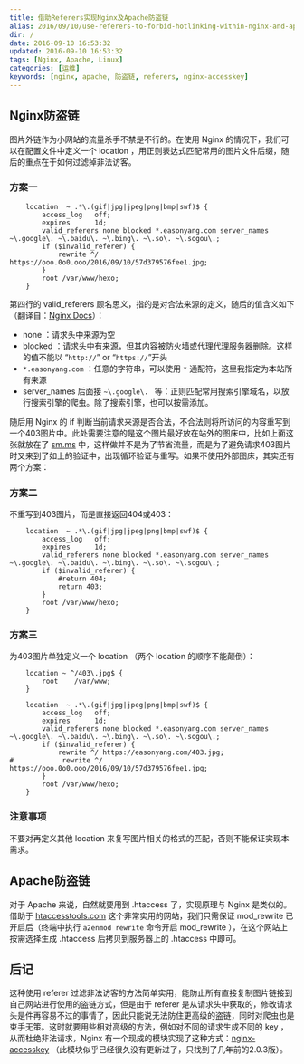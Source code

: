 ```yaml
---
title: 借助Referers实现Nginx及Apache防盗链
alias: 2016/09/10/use-referers-to-forbid-hotlinking-within-nginx-and-apache
dir: /
date: 2016-09-10 16:53:32
updated: 2016-09-10 16:53:32
tags: [Nginx, Apache, Linux]
categories: [运维]
keywords: [nginx, apache, 防盗链, referers, nginx-accesskey]
---
```


## Nginx防盗链

图片外链作为小网站的流量杀手不禁是不行的。在使用 Nginx 的情况下，我们可以在配置文件中定义一个 location ，用正则表达式匹配常用的图片文件后缀，随后的重点在于如何过滤掉非法访客。

### 方案一

```nginx
    location  ~ .*\.(gif|jpg|jpeg|png|bmp|swf)$ {
        access_log   off;
        expires      1d;
        valid_referers none blocked *.easonyang.com server_names ~\.google\. ~\.baidu\. ~\.bing\. ~\.so\. ~\.sogou\.;
        if ($invalid_referer) {
            rewrite ^/ https://ooo.0o0.ooo/2016/09/10/57d379576fee1.jpg;
        }
        root /var/www/hexo;                   
    }
```

第四行的 valid_referers 顾名思义，指的是对合法来源的定义，随后的值含义如下（翻译自：[Nginx Docs](https://nginx.org/en/docs/http/ngx_http_referer_module.html)）：<!--more-->

- none ：请求头中来源为空
- blocked ：请求头中有来源，但其内容被防火墙或代理代理服务器删除。这样的值不能以 “`http://`” or “`https://`”开头
- `*.easonyang.com` ：任意的字符串，可以使用 `*` 通配符，这里我指定为本站所有来源
- server_names 后面接 `~\.google\. ` 等：正则匹配常用搜索引擎域名，以放行搜索引擎的爬虫。除了搜索引擎，也可以按需添加。

随后用 Nginx 的 if 判断当前请求来源是否合法，不合法则将所访问的内容重写到一个403图片中。此处需要注意的是这个图片最好放在站外的图床中，比如上面这张就放在了 [sm.ms](https://sm.ms) 中，这样做并不是为了节省流量，而是为了避免请求403图片时又来到了如上的验证中，出现循环验证与重写。如果不使用外部图床，其实还有两个方案：

### 方案二

不重写到403图片，而是直接返回404或403：

```nginx
    location  ~ .*\.(gif|jpg|jpeg|png|bmp|swf)$ {
        access_log   off;
        expires      1d;
        valid_referers none blocked *.easonyang.com server_names ~\.google\. ~\.baidu\. ~\.bing\. ~\.so\. ~\.sogou\.;
        if ($invalid_referer) {
            #return 404;
    		return 403;
        }
        root /var/www/hexo;                   
    }
```

### 方案三

为403图片单独定义一个 location （两个 location 的顺序不能颠倒）：

```nginx
    location ~ ^/403\.jpg$ {
        root    /var/www;
    }

    location  ~ .*\.(gif|jpg|jpeg|png|bmp|swf)$ {
        access_log   off;
        expires      1d;
        valid_referers none blocked *.easonyang.com server_names ~\.google\. ~\.baidu\. ~\.bing\. ~\.so\. ~\.sogou\.;
        if ($invalid_referer) {
            rewrite ^/ https://easonyang.com/403.jpg;
#            rewrite ^/ https://ooo.0o0.ooo/2016/09/10/57d379576fee1.jpg;
        }
        root /var/www/hexo;                   
    }
```

### 注意事项

不要对再定义其他 location 来复写图片相关的格式的匹配，否则不能保证实现本需求。

## Apache防盗链

对于 Apache 来说，自然就要用到 .htaccess 了，实现原理与 Nginx 是类似的。借助于 [htaccesstools.com](http://www.htaccesstools.com/hotlink-protection/) 这个非常实用的网站，我们只需保证 mod_rewrite 已开启后（终端中执行 `a2enmod rewrite` 命令开启 mod_rewrite ），在这个网站上按需选择生成 .htaccess 后拷贝到服务器上的 .htaccess 中即可。

## 后记

这种使用 referer 过滤非法访客的方法简单实用，能防止所有直接复制图片链接到自己网站进行使用的盗链方式，但是由于 referer 是从请求头中获取的，修改请求头是件再容易不过的事情了，因此只能说无法防住更高级的盗链，同时对爬虫也是束手无策。这时就要用些相对高级的方法，例如对不同的请求生成不同的 key ，从而杜绝非法请求，Nginx 有一个现成的模块实现了这种方式：[nginx-accesskey](http://wiki.nginx.org/images/5/51/Nginx-accesskey-2.0.3.tar.gz) （此模块似乎已经很久没有更新过了，只找到了几年前的2.0.3版）。